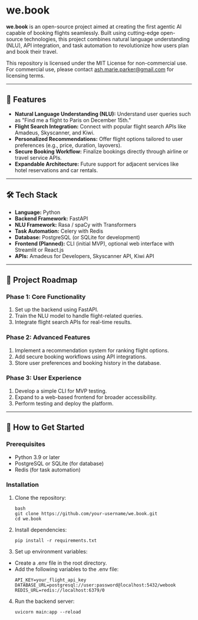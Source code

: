 # we.book

**we.book** is an open-source project aimed at creating the first agentic AI capable of booking flights seamlessly. Built using cutting-edge open-source technologies, this project combines natural language understanding (NLU), API integration, and task automation to revolutionize how users plan and book their travel.

This repository is licensed under the MIT License for non-commercial use. For commercial use, please contact ash.marie.parker@gmail.com for licensing terms.

---

## 🌟 Features
- **Natural Language Understanding (NLU):** Understand user queries such as "Find me a flight to Paris on December 15th."
- **Flight Search Integration:** Connect with popular flight search APIs like Amadeus, Skyscanner, and Kiwi.
- **Personalized Recommendations:** Offer flight options tailored to user preferences (e.g., price, duration, layovers).
- **Secure Booking Workflow:** Finalize bookings directly through airline or travel service APIs.
- **Expandable Architecture:** Future support for adjacent services like hotel reservations and car rentals.

---

## 🛠️ Tech Stack
- **Language:** Python
- **Backend Framework:** FastAPI
- **NLU Framework:** Rasa / spaCy with Transformers
- **Task Automation:** Celery with Redis
- **Database:** PostgreSQL (or SQLite for development)
- **Frontend (Planned):** CLI (initial MVP), optional web interface with Streamlit or React.js
- **APIs:** Amadeus for Developers, Skyscanner API, Kiwi API

---

## 🚀 Project Roadmap
### Phase 1: Core Functionality
1. Set up the backend using FastAPI.
2. Train the NLU model to handle flight-related queries.
3. Integrate flight search APIs for real-time results.

### Phase 2: Advanced Features
1. Implement a recommendation system for ranking flight options.
2. Add secure booking workflows using API integrations.
3. Store user preferences and booking history in the database.

### Phase 3: User Experience
1. Develop a simple CLI for MVP testing.
2. Expand to a web-based frontend for broader accessibility.
3. Perform testing and deploy the platform.

---

## 📖 How to Get Started
### Prerequisites
- Python 3.9 or later
- PostgreSQL or SQLite (for database)
- Redis (for task automation)

### Installation
1. Clone the repository:
   ```
   bash
   git clone https://github.com/your-username/we.book.git
   cd we.book
   ```
2. Install dependencies:
   ```
   pip install -r requirements.txt
   
   ```
   
3. Set up environment variables:
- Create a .env file in the root directory.
- Add the following variables to the .env file:
    ```
    API_KEY=your_flight_api_key
    DATABASE_URL=postgresql://user:password@localhost:5432/webook
    REDIS_URL=redis://localhost:6379/0

    ```
4. Run the backend server:   
   ```
   uvicorn main:app --reload
   ```

   
